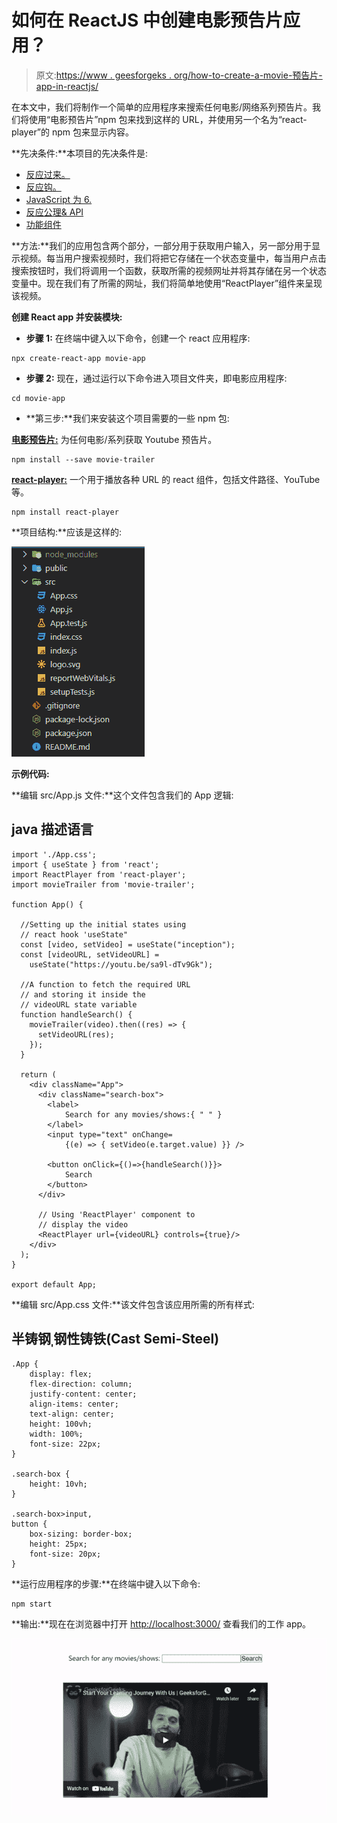 # 如何在 ReactJS 中创建电影预告片应用？

> 原文:[https://www . geesforgeks . org/how-to-create-a-movie-预告片-app-in-reactjs/](https://www.geeksforgeeks.org/how-to-create-a-movie-trailer-app-in-reactjs/)

在本文中，我们将制作一个简单的应用程序来搜索任何电影/网络系列预告片。我们将使用“电影预告片”npm 包来找到这样的 URL，并使用另一个名为“react-player”的 npm 包来显示内容。

**先决条件:**本项目的先决条件是:

*   [反应过来。](https://www.geeksforgeeks.org/react-js-introduction-working/)
*   [反应钩。](https://www.geeksforgeeks.org/introduction-to-react-hooks/)
*   [JavaScript 为 6\.](https://www.geeksforgeeks.org/introduction-to-es6/)
*   [反应公理& API](https://www.geeksforgeeks.org/how-to-make-get-call-to-an-api-using-axios-in-javascript/)
*   [功能组件](https://www.geeksforgeeks.org/reactjs-functional-components/)

**方法:**我们的应用包含两个部分，一部分用于获取用户输入，另一部分用于显示视频。每当用户搜索视频时，我们将把它存储在一个状态变量中，每当用户点击搜索按钮时，我们将调用一个函数，获取所需的视频网址并将其存储在另一个状态变量中。现在我们有了所需的网址，我们将简单地使用“ReactPlayer”组件来呈现该视频。

**创建 React app 并安装模块:**

*   **步骤 1:** 在终端中键入以下命令，创建一个 react 应用程序:

```
npx create-react-app movie-app
```

*   **步骤 2:** 现在，通过运行以下命令进入项目文件夹，即电影应用程序:

```
cd movie-app
```

*   **第三步:**我们来安装这个项目需要的一些 npm 包:

[**电影预告片:**](https://www.npmjs.com/package/movie-trailer) 为任何电影/系列获取 Youtube 预告片。

```
npm install --save movie-trailer
```

[**react-player:**](https://www.npmjs.com/package/react-player) 一个用于播放各种 URL 的 react 组件，包括文件路径、YouTube 等。

```
npm install react-player
```

**项目结构:**应该是这样的:

![](img/377b7a2c243d8e26ce40eccd797f3523.png)

**示例代码:**

**编辑 src/App.js 文件:**这个文件包含我们的 App 逻辑:

## java 描述语言

```
import './App.css';
import { useState } from 'react';
import ReactPlayer from 'react-player';
import movieTrailer from 'movie-trailer';

function App() {

  //Setting up the initial states using
  // react hook 'useState"
  const [video, setVideo] = useState("inception");
  const [videoURL, setVideoURL] = 
    useState("https://youtu.be/sa9l-dTv9Gk");

  //A function to fetch the required URL
  // and storing it inside the
  // videoURL state variable
  function handleSearch() {
    movieTrailer(video).then((res) => {
      setVideoURL(res);
    });
  }

  return (
    <div className="App">
      <div className="search-box">
        <label>
            Search for any movies/shows:{ " " }
        </label>
        <input type="text" onChange=
            {(e) => { setVideo(e.target.value) }} />

        <button onClick={()=>{handleSearch()}}>
            Search
        </button>
      </div>

      // Using 'ReactPlayer' component to
      // display the video
      <ReactPlayer url={videoURL} controls={true}/>
    </div>
  );
}

export default App;
```

**编辑 src/App.css 文件:**该文件包含该应用所需的所有样式:

## 半铸钢ˌ钢性铸铁(Cast Semi-Steel)

```
.App {
    display: flex;
    flex-direction: column;
    justify-content: center;
    align-items: center;
    text-align: center;
    height: 100vh;
    width: 100%;
    font-size: 22px;
}

.search-box {
    height: 10vh;
}

.search-box>input,
button {
    box-sizing: border-box;
    height: 25px;
    font-size: 20px;
}
```

**运行应用程序的步骤:**在终端中键入以下命令:

```
npm start
```

**输出:**现在在浏览器中打开 [http://localhost:3000/](http://localhost:3000/) 查看我们的工作 app。

![](img/9125a2d607f12d0822fa5d54ec57d84a.png)